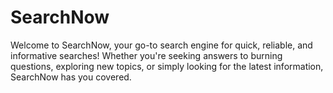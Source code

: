 # SearchNow
Welcome to SearchNow, your go-to search engine for quick, reliable, and informative searches! Whether you're seeking answers to burning questions, exploring new topics, or simply looking for the latest information, SearchNow has you covered.
